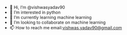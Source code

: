 - 👋 Hi, I’m @vishwasyadav90
- 👀 I’m interested in python
- 🌱 I’m currently learning machine learning
- 💞️ I’m looking to collaborate on machine learning
- 📫 How to reach me email:vishwas.yadav90@gmail.com

<!---
vishwasyadav90/vishwasyadav90 is a ✨ special ✨ repository because its `README.md` (this file) appears on your GitHub profile.
You can click the Preview link to take a look at your changes.
--->
